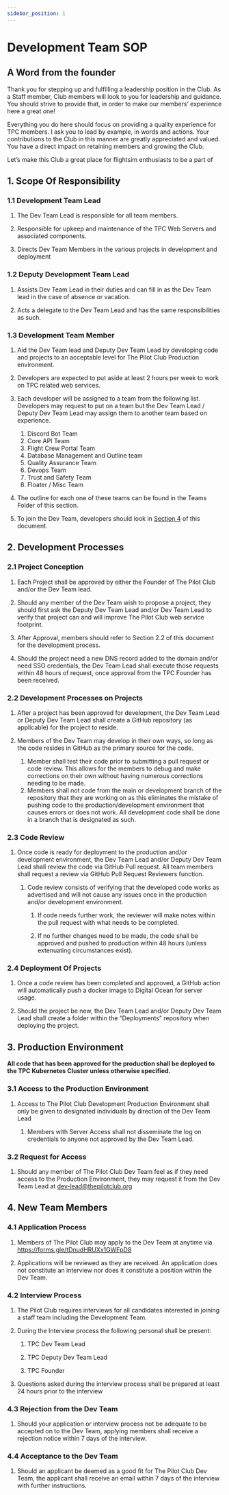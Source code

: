 ```yaml
---
sidebar_position: 1
---
```

# Development Team SOP

## A Word from the founder
Thank you for stepping up and fulfilling a leadership position in the Club. As a Staff member, Club members will look to you for leadership and guidance. You should strive to provide that, in order to make our members’ experience here a great one!

Everything you do here should focus on providing a quality experience for TPC members. I ask you to lead by example, in words and actions. Your contributions to the Club in this manner are greatly appreciated and valued. You have a direct impact on retaining members and growing the Club.

Let’s make this Club a great place for flightsim enthusiasts to be a part of

## 1. Scope Of Responsibility

### 1.1 Development Team Lead
1. The Dev Team Lead is responsible for all team members.

2. Responsible for upkeep and maintenance of the TPC Web Servers and associated components.

3. Directs Dev Team Members in the various projects in development and deployment

### 1.2 Deputy Development Team Lead
1. Assists Dev Team Lead in their duties and can fill in as the Dev Team lead in the case of absence or vacation.

2. Acts a delegate to the Dev Team Lead and has the same responsibilities as such.

### 1.3 Development Team Member
1. Aid the Dev Team lead and Deputy Dev Team Lead by developing code and projects to an acceptable level for The Pilot Club Production environment.

2. Developers are expected to put aside at least 2 hours per week to work on TPC related web services.

3. Each developer will be assigned to a team from the following list. Developers may request to put on a team but the Dev Team Lead / Deputy Dev Team Lead may assign them to another team based on experience.

    1. Discord Bot Team
    2. Core API Team
    3. Flight Crew Portal Team
    4. Database Management and Outline team
    5. Quality Assurance Team
    6. Devops Team
    7. Trust and Safety Team
    8. Floater / Misc Team 
   
4. The outline for each one of these teams can be found in the Teams Folder of this section.

5. To join the Dev Team, developers should look in [Section 4](#4-new-team-members) of this document. 

## 2. Development Processes

### 2.1 Project Conception
1. Each Project shall be approved by either the Founder of The Pilot Club and/or the Dev Team lead.

2. Should any member of the Dev Team wish to propose a project, they should first ask the Deputy Dev Team Lead and/or Dev Team Lead to verify that project can and will improve The Pilot Club web service footprint.

3. After Approval, members should refer to Section 2.2 of this document for the development process.

4. Should the project need a new DNS record added to the domain and/or need SSO credentials, the Dev Team Lead shall execute those requests within 48 hours of request, once approval from the TPC Founder has been received.

### 2.2 Development Processes on Projects
1. After a project has been approved for development, the Dev Team Lead or Deputy Dev Team Lead shall create a GitHub repository (as applicable) for the project to reside.

2. Members of the Dev Team may develop in their own ways, so long as the code resides in GitHub as the primary source for the code.
    1. Member shall test their code prior to submitting a pull request or code review. This allows for the members to debug and make corrections on their own without having numerous corrections needing to be made.
    2. Members shall not code from the main or development branch of the repository that they are working on as this eliminates the mistake of pushing code to the production/development environment that causes errors or does not work. All development code shall be done in a branch that is designated as such.

### 2.3 Code Review
1. Once code is ready for deployment to the production and/or development environment, the Dev Team Lead and/or Deputy Dev Team Lead shall review the code via GitHub Pull request. All team members shall request a review via GitHub Pull Request Reviewers function.

    1. Code review consists of verifying that the developed code works as advertised and will not cause any issues once in the production and/or development environment.

        1. If code needs further work, the reviewer will make notes within the pull request with what needs to be completed.

        2. If no further changes need to be made, the code shall be approved and pushed to production within 48 hours (unless extenuating circumstances exist).

### 2.4 Deployment Of Projects
1. Once a code review has been completed and approved, a GitHub action will automatically push a docker image to Digital Ocean for server usage.

2. Should the project be new, the Dev Team Lead and/or Deputy Dev Team Lead shall create a folder within the “Deployments” repository when deploying the project.

## 3. Production Environment

**All code that has been approved for the production shall be deployed to the TPC Kubernetes Cluster unless otherwise specified.**

### 3.1 Access to the Production Environment

1. Access to The Pilot Club Development Production Environment shall only be given to designated individuals by direction of the Dev Team Lead

    1. Members with Server Access shall not disseminate the log on credentials to anyone not approved by the Dev Team Lead.

### 3.2 Request for Access

1. Should any member of The Pilot Club Dev Team feel as if they need access to the Production Environment, they may request it from the Dev Team Lead at dev-lead@thepilotclub.org

## 4. New Team Members

### 4.1 Application Process

1. Members of The Pilot Club may apply to the Dev Team at anytime via https://forms.gle/tDnudHRUXx1GWFpD8

2. Applications will be reviewed as they are received. An application does not constitute an interview nor does it constitute a position within the Dev Team.

### 4.2 Interview Process

1. The Pilot Club requires interviews for all candidates interested in joining a staff team including the Development Team.

2. During the Interview process the following personal shall be present:

    1. TPC Dev Team Lead

    2. TPC Deputy Dev Team Lead

    3. TPC Founder

3. Questions asked during the interview process shall be prepared at least 24 hours prior to the interview

### 4.3 Rejection from the Dev Team

1. Should your application or interview process not be adequate to be accepted on to the Dev Team, applying members shall receive a rejection notice within 7 days of the interview.

### 4.4 Acceptance to the Dev Team

1. Should an applicant be deemed as a good fit for The Pilot Club Dev Team, the applicant shall receive an email within 7 days of the interview with further instructions.